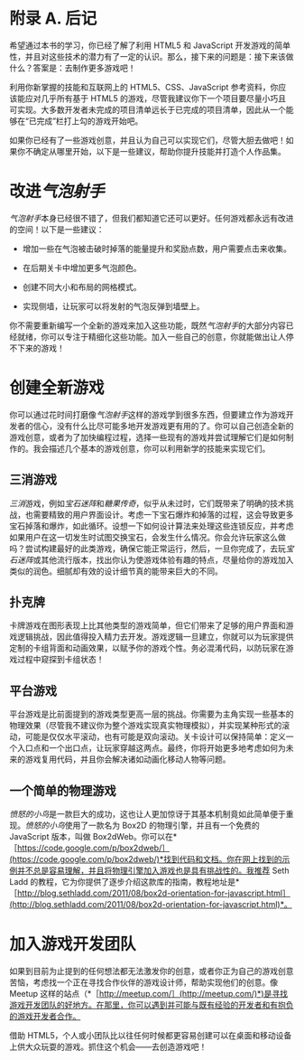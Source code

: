 # 附录 A. 后记

希望通过本书的学习，你已经了解了利用 HTML5 和 JavaScript 开发游戏的简单性，并且对这些技术的潜力有了一定的认识。那么，接下来的问题是：接下来该做什么？答案是：去制作更多游戏吧！

利用你新掌握的技能和互联网上的 HTML5、CSS、JavaScript 参考资料，你应该能应对几乎所有基于 HTML5 的游戏，尽管我建议你下一个项目要尽量小巧且可实现。大多数开发者未完成的项目清单远长于已完成的项目清单，因此从一个能够在“已完成”栏打上勾的游戏开始吧。

如果你已经有了一些游戏创意，并且认为自己可以实现它们，尽管大胆去做吧！如果你不确定从哪里开始，以下是一些建议，帮助你提升技能并打造个人作品集。

# 改进*气泡射手*

*气泡射手*本身已经很不错了，但我们都知道它还可以更好。任何游戏都永远有改进的空间！以下是一些建议：

+   增加一些在气泡被击破时掉落的能量提升和奖励点数，用户需要点击来收集。

+   在后期关卡中增加更多气泡颜色。

+   创建不同大小和布局的网格模式。

+   实现侧墙，让玩家可以将发射的气泡反弹到墙壁上。

你不需要重新编写一个全新的游戏来加入这些功能，既然*气泡射手*的大部分内容已经就绪，你可以专注于精细化这些功能。加入一些自己的创意，你就能做出让人停不下来的游戏！

# 创建全新游戏

你可以通过花时间打磨像*气泡射手*这样的游戏学到很多东西，但要建立作为游戏开发者的信心，没有什么比尽可能多地开发游戏更有用的了。你可以自己创造全新的游戏创意，或者为了加快编程过程，选择一些现有的游戏并尝试理解它们是如何制作的。我会描述几个基本的游戏创意，你可以利用新学的技能来实现它们。

## 三消游戏

*三消*游戏，例如*宝石迷阵*和*糖果传奇*，似乎从未过时，它们既带来了明确的技术挑战，也需要精致的用户界面设计。考虑一下宝石爆炸和掉落的过程，这会导致更多宝石掉落和爆炸，如此循环。设想一下如何设计算法来处理这些连锁反应，并考虑如果用户在这一切发生时试图交换宝石，会发生什么情况。你会允许玩家这么做吗？尝试构建最好的此类游戏，确保它能正常运行，然后，一旦你完成了，去玩*宝石迷阵*或其他流行版本，找出你认为使游戏体验有趣的特点，尽量给你的游戏加入类似的润色。细腻却有效的设计细节真的能带来巨大的不同。

## 扑克牌

卡牌游戏在图形表现上比其他类型的游戏简单，但它们带来了足够的用户界面和游戏逻辑挑战，因此值得投入精力去开发。游戏逻辑一旦建立，你就可以为玩家提供定制的卡组背面和动画效果，以赋予你的游戏个性。务必混淆代码，以防玩家在游戏过程中窥探到卡组状态！

## 平台游戏

平台游戏是比前面提到的游戏类型更高一层的挑战。你需要为主角实现一些基本的物理效果（尽管我不建议你为整个游戏实现真实物理模拟），并实现某种形式的滚动，可能是仅仅水平滚动，也有可能是双向滚动。关卡设计可以保持简单：定义一个入口点和一个出口点，让玩家穿越这两点。最终，你将开始更多地考虑如何为未来的游戏复用代码，并且你会解决诸如动画化移动人物等问题。

## 一个简单的物理游戏

*愤怒的小鸟*是一款巨大的成功，这也让人更加惊讶于其基本机制竟如此简单便于重现。*愤怒的小鸟*使用了一款名为 Box2D 的物理引擎，并且有一个免费的 JavaScript 版本，叫做 Box2dWeb。你可以在*［https://code.google.com/p/box2dweb/］(https://code.google.com/p/box2dweb/)*找到代码和文档。你在网上找到的示例并不总是容易理解，并且将物理引擎加入游戏也是具有挑战性的。我推荐 Seth Ladd 的教程，它为你提供了逐步介绍这款库的指南，教程地址是*［http://blog.sethladd.com/2011/08/box2d-orientation-for-javascript.html］(http://blog.sethladd.com/2011/08/box2d-orientation-for-javascript.html)*。

# 加入游戏开发团队

如果到目前为止提到的任何想法都无法激发你的创意，或者你正为自己的游戏创意苦恼，考虑找一个正在寻找合作伙伴的游戏设计师，帮助实现他们的创意。像 Meetup 这样的站点（*［http://meetup.com/］(http://meetup.com/)*)是寻找游戏开发团队的好地方。在那里，你可以遇到并可能与既有经验的开发者和有抱负的游戏开发者合作。

借助 HTML5，个人或小团队比以往任何时候都更容易创建可以在桌面和移动设备上供大众玩耍的游戏。抓住这个机会——去创造游戏吧！
